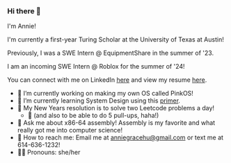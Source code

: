 ### Hi there 👋

I'm Annie!

I'm currently a first-year Turing Scholar at the University of Texas at Austin!

Previously, I was a SWE Intern @ EquipmentShare in the summer of '23. 

I am an incoming SWE Intern @ Roblox for the summer of '24! 

You can connect with me on LinkedIn [here](https://www.linkedin.com/in/annie-grace-hu/) and view my resume [here](https://github.com/anniehu17/anniehu17/blob/main/Annie_Hu_Resume.pdf). 

- 👾 I’m currently working on making my own OS called PinkOS!
- 🌱 I’m currently learning System Design using this [primer](https://github.com/donnemartin/system-design-primer).
- 🎀 My New Years resolution is to solve two Leetcode problems a day!
  - 💪 (and also to be able to do 5 pull-ups, haha!)
- 💬 Ask me about x86-64 assembly! Assembly is my favorite and what really got me into computer science!
- 💌 How to reach me: Email me at anniegracehu@gmail.com or text me at 614-636-1232!
- 👸🏻 Pronouns: she/her
